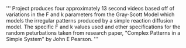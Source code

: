 '''
Project produces four approximately 13 second videos based off of variations in the F and k parameters from the Gray-Scott Model which models the irregular patterns produced by a simple reaction diffusion model.
The specific F and k values used and other specifications for the random peturbations taken from research paper, "Complex Patterns in a Simple System" by John E Pearson.
'''
